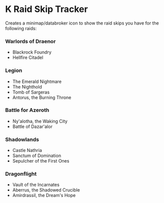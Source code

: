 # K Raid Skip Tracker
Creates a minimap/databroker icon to show the raid skips you have for the following raids:

### Warlords of Draenor
- Blackrock Foundry
- Hellfire Citadel

### Legion
- The Emerald Nightmare
- The Nighthold
- Tomb of Sargeras
- Antorus, the Burning Throne

### Battle for Azeroth
- Ny'alotha, the Waking City
- Battle of Dazar'alor

### Shadowlands
- Castle Nathria
- Sanctum of Domination
- Sepulcher of the First Ones

### Dragonflight
- Vault of the Incarnates
- Aberrus, the Shadowed Crucible
- Amirdrassil, the Dream's Hope
